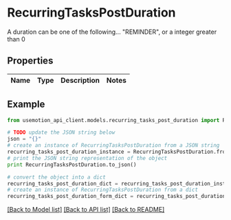 # RecurringTasksPostDuration

A duration can be one of the following... \"REMINDER\", or a integer greater than 0

## Properties
Name | Type | Description | Notes
------------ | ------------- | ------------- | -------------

## Example

```python
from usemotion_api_client.models.recurring_tasks_post_duration import RecurringTasksPostDuration

# TODO update the JSON string below
json = "{}"
# create an instance of RecurringTasksPostDuration from a JSON string
recurring_tasks_post_duration_instance = RecurringTasksPostDuration.from_json(json)
# print the JSON string representation of the object
print RecurringTasksPostDuration.to_json()

# convert the object into a dict
recurring_tasks_post_duration_dict = recurring_tasks_post_duration_instance.to_dict()
# create an instance of RecurringTasksPostDuration from a dict
recurring_tasks_post_duration_form_dict = recurring_tasks_post_duration.from_dict(recurring_tasks_post_duration_dict)
```
[[Back to Model list]](../README.md#documentation-for-models) [[Back to API list]](../README.md#documentation-for-api-endpoints) [[Back to README]](../README.md)


